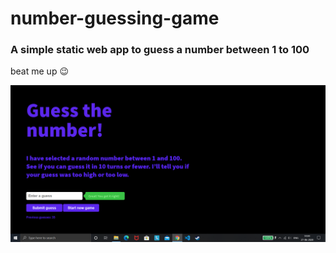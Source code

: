 # number-guessing-game
### A simple static web app to guess a number between 1 to 100

beat me up :wink:

![screenshot](https://github.com/yamnihc04/number-guessing-game/blob/master/img/img.png)

